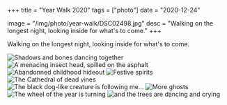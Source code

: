 +++
title = "Year Walk 2020"
tags = ["photo"]
date = "2020-12-24"

image = "/img/photo/year-walk/DSC02498.jpg"
desc = "Walking on the longest night, looking inside for what's to come."
+++

Walking on the longest night, looking inside for what's to come.

![Shadows and bones dancing together](/img/photo/year-walk/DSC02479.jpg "Shadows and bones dancing together")
![A menacing insect head, spilled on the asphalt](/img/photo/year-walk/DSC02481.jpg "A menacing insect head, spilled on the asphalt")
![Abandonned childhood hideout](/img/photo/year-walk/DSC02482.jpg "Abandonned childhood hideout")
![Festive spirits](/img/photo/year-walk/DSC02484.jpg "Festive spirits")
![The Cathedral of dead vines](/img/photo/year-walk/DSC02489.jpg "The Cathedral of dead vines")
![The black dog-like creature is following me...](/img/photo/year-walk/DSC02491.jpg "The black dog-like creature is following me...")
![More ghosts](/img/photo/year-walk/DSC02494.jpg "More ghosts")
![The wheel of the year is turning](/img/photo/year-walk/DSC02496.jpg "The wheel of the year is turning")
![and the trees are dancing and crying](/img/photo/year-walk/DSC02498.jpg "and the trees are dancing and crying")

